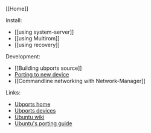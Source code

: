 [[Home]]

Install:
* [[using system-server]]
* [[using Multirom]]
* [[using recovery]]

Development:
* [[Building ubports source]]
* [Porting to new device](https://developer.ubuntu.com/en/phone/devices/porting-new-device/)
* [[Commandline networking with Network-Manager]]

Links:
* [Ubports home](https://ubports.com)
* [Ubports devices](https://devices.ubports.com)
* [Ubuntu wiki](https://wiki.ubuntu.com/Touch)
* [Ubuntu's porting guide](https://developer.ubuntu.com/en/start/ubuntu-for-devices/porting-new-device/)